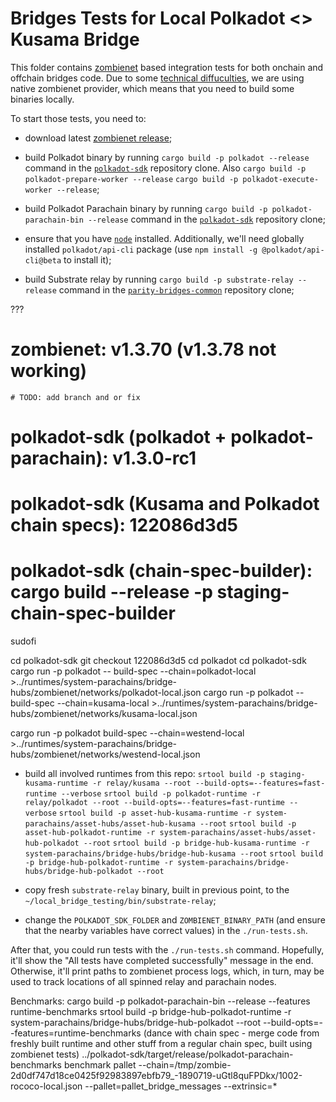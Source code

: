 # Bridges Tests for Local Polkadot <> Kusama Bridge

This folder contains [zombienet](https://github.com/paritytech/zombienet/) based integration tests for both
onchain and offchain bridges code. Due to some
[technical diffuculties](https://github.com/paritytech/parity-bridges-common/pull/2649#issue-1965339051), we
are using native zombienet provider, which means that you need to build some binaries locally.

To start those tests, you need to:

- download latest [zombienet release](https://github.com/paritytech/zombienet/releases);

- build Polkadot binary by running `cargo build -p polkadot --release` command in the
[`polkadot-sdk`](https://github.com/paritytech/polkadot-sdk) repository clone. Also
`cargo build -p polkadot-prepare-worker --release`
`cargo build -p polkadot-execute-worker --release`;

- build Polkadot Parachain binary by running `cargo build -p polkadot-parachain-bin --release` command in the
[`polkadot-sdk`](https://github.com/paritytech/polkadot-sdk) repository clone;

- ensure that you have [`node`](https://nodejs.org/en) installed. Additionally, we'll need globally installed
`polkadot/api-cli` package (use `npm install -g @polkadot/api-cli@beta` to install it);

- build Substrate relay by running `cargo build -p substrate-relay --release` command in the
[`parity-bridges-common`](https://github.com/paritytech/parity-bridges-common) repository clone;


???

# zombienet: v1.3.70 (v1.3.78 not working)
	# TODO: add branch and or fix
# polkadot-sdk (polkadot + polkadot-parachain): v1.3.0-rc1
# polkadot-sdk (Kusama and Polkadot chain specs): 122086d3d5
# polkadot-sdk (chain-spec-builder): cargo build --release -p staging-chain-spec-builder

sudofi


cd polkadot-sdk
git checkout 122086d3d5
cd polkadot
cd polkadot-sdk
cargo run -p polkadot -- build-spec --chain=polkadot-local >../runtimes/system-parachains/bridge-hubs/zombienet/networks/polkadot-local.json
cargo run -p polkadot -- build-spec --chain=kusama-local >../runtimes/system-parachains/bridge-hubs/zombienet/networks/kusama-local.json

cargo run -p polkadot build-spec --chain=westend-local >../runtimes/system-parachains/bridge-hubs/zombienet/networks/westend-local.json



- build all involved runtimes from this repo:
`srtool build -p staging-kusama-runtime -r relay/kusama --root --build-opts=--features=fast-runtime --verbose`
`srtool build -p polkadot-runtime -r relay/polkadot --root --build-opts=--features=fast-runtime --verbose`
`srtool build -p asset-hub-kusama-runtime -r system-parachains/asset-hubs/asset-hub-kusama --root`
`srtool build -p asset-hub-polkadot-runtime -r system-parachains/asset-hubs/asset-hub-polkadot --root`
`srtool build -p bridge-hub-kusama-runtime -r system-parachains/bridge-hubs/bridge-hub-kusama --root`
`srtool build -p bridge-hub-polkadot-runtime -r system-parachains/bridge-hubs/bridge-hub-polkadot --root`

- copy fresh `substrate-relay` binary, built in previous point, to the `~/local_bridge_testing/bin/substrate-relay`;

- change the `POLKADOT_SDK_FOLDER` and `ZOMBIENET_BINARY_PATH` (and ensure that the nearby variables
have correct values) in the `./run-tests.sh`.

After that, you could run tests with the `./run-tests.sh` command. Hopefully, it'll show the
"All tests have completed successfully" message in the end. Otherwise, it'll print paths to zombienet
process logs, which, in turn, may be used to track locations of all spinned relay and parachain nodes.


Benchmarks:
cargo build -p polkadot-parachain-bin --release --features runtime-benchmarks
srtool build -p bridge-hub-polkadot-runtime -r system-parachains/bridge-hubs/bridge-hub-polkadot --root --build-opts=--features=runtime-benchmarks
(dance with chain spec - merge code from freshly built runtime and other stuff from a regular chain spec, built using zombienet tests)
../polkadot-sdk/target/release/polkadot-parachain-benchmarks benchmark pallet --chain=/tmp/zombie-2d0df747d18ce0425f92983897ebfb79_-1890719-uGtl8quFPDkx/1002-rococo-local.json --pallet=pallet_bridge_messages --extrinsic=*
